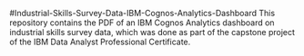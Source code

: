 #Industrial-Skills-Survey-Data-IBM-Cognos-Analytics-Dashboard
This repository contains the PDF of an IBM Cognos Analytics dashboard on industrial skills survey data, which was done as part of the capstone project of the IBM Data Analyst Professional Certificate.
